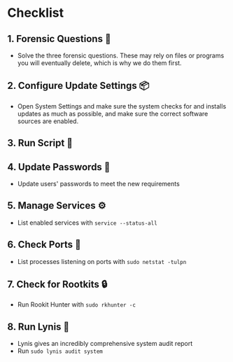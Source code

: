 # Checklist
## 1. Forensic Questions 🔎
* Solve the three forensic questions. These may rely on files or programs you will eventually delete, which is why we do them first.
## 2. Configure Update Settings 📦
* Open System Settings and make sure the system checks for and installs updates as much as possible, and make sure the correct software sources are enabled.
## 3. Run Script 📜
## 4. Update Passwords 🔑
* Update users' passwords to meet the new requirements
## 5. Manage Services ⚙️
* List enabled services with `service --status-all`
## 6. Check Ports 🚤
* List processes listening on ports with `sudo netstat -tulpn`
## 7. Check for Rootkits 🔒
* Run Rookit Hunter with `sudo rkhunter -c`
## 8. Run Lynis 📝
* Lynis gives an incredibly comprehensive system audit report
* Run `sudo lynis audit system`
